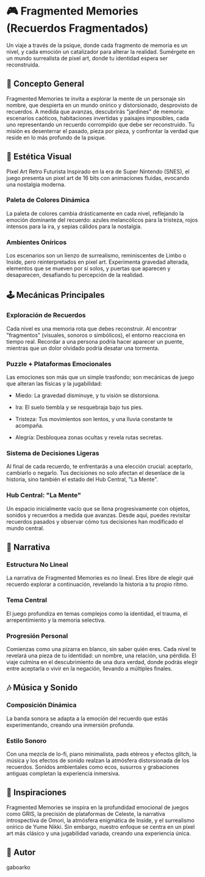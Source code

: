 # 🎮 Fragmented Memories (Recuerdos Fragmentados)
Un viaje a través de la psique, donde cada fragmento de memoria es un nivel, y cada emoción un catalizador para alterar la realidad. Sumérgete en un mundo surrealista de pixel art, donde tu identidad espera ser reconstruida.

## 🧠 Concepto General
Fragmented Memories te invita a explorar la mente de un personaje sin nombre, que despierta en un mundo onírico y distorsionado, desprovisto de recuerdos. A medida que avanzas, descubrirás "jardines" de memoria: escenarios caóticos, habitaciones invertidas y paisajes imposibles, cada uno representando un recuerdo corrompido que debe ser reconstruido. Tu misión es desenterrar el pasado, pieza por pieza, y confrontar la verdad que reside en lo más profundo de la psique.

## 🎨 Estética Visual
Pixel Art Retro Futurista
Inspirado en la era de Super Nintendo (SNES), el juego presenta un pixel art de 16 bits con animaciones fluidas, evocando una nostalgia moderna.

### Paleta de Colores Dinámica
La paleta de colores cambia drásticamente en cada nivel, reflejando la emoción dominante del recuerdo: azules melancólicos para la tristeza, rojos intensos para la ira, y sepias cálidos para la nostalgia.

### Ambientes Oníricos
Los escenarios son un lienzo de surrealismo, reminiscentes de Limbo o Inside, pero reinterpretados en pixel art. Experimenta gravedad alterada, elementos que se mueven por sí solos, y puertas que aparecen y desaparecen, desafiando tu percepción de la realidad.

## 🕹️ Mecánicas Principales
### Exploración de Recuerdos
Cada nivel es una memoria rota que debes reconstruir. Al encontrar "fragmentos" (visuales, sonoros o simbólicos), el entorno reacciona en tiempo real. Recordar a una persona podría hacer aparecer un puente, mientras que un dolor olvidado podría desatar una tormenta.

### Puzzle + Plataformas Emocionales
Las emociones son más que un simple trasfondo; son mecánicas de juego que alteran las físicas y la jugabilidad:

- Miedo: La gravedad disminuye, y tu visión se distorsiona.

- Ira: El suelo tiembla y se resquebraja bajo tus pies.

- Tristeza: Tus movimientos son lentos, y una lluvia constante te acompaña.

- Alegría: Desbloquea zonas ocultas y revela rutas secretas.

### Sistema de Decisiones Ligeras
Al final de cada recuerdo, te enfrentarás a una elección crucial: aceptarlo, cambiarlo o negarlo. Tus decisiones no solo afectan el desenlace de la historia, sino también el estado del Hub Central, "La Mente".

### Hub Central: "La Mente"
Un espacio inicialmente vacío que se llena progresivamente con objetos, sonidos y recuerdos a medida que avanzas. Desde aquí, puedes revisitar recuerdos pasados y observar cómo tus decisiones han modificado el mundo central.

## 📖 Narrativa
### Estructura No Lineal
La narrativa de Fragmented Memories es no lineal. Eres libre de elegir qué recuerdo explorar a continuación, revelando la historia a tu propio ritmo.

### Tema Central
El juego profundiza en temas complejos como la identidad, el trauma, el arrepentimiento y la memoria selectiva.

### Progresión Personal
Comienzas como una pizarra en blanco, sin saber quién eres. Cada nivel te revelará una pieza de tu identidad: un nombre, una relación, una pérdida. El viaje culmina en el descubrimiento de una dura verdad, donde podrás elegir entre aceptarla o vivir en la negación, llevando a múltiples finales.

## 🎶 Música y Sonido
### Composición Dinámica
La banda sonora se adapta a la emoción del recuerdo que estás experimentando, creando una inmersión profunda.

### Estilo Sonoro
Con una mezcla de lo-fi, piano minimalista, pads etéreos y efectos glitch, la música y los efectos de sonido realzan la atmósfera distorsionada de los recuerdos. Sonidos ambientales como ecos, susurros y grabaciones antiguas completan la experiencia inmersiva.

## 📌 Inspiraciones
Fragmented Memories se inspira en la profundidad emocional de juegos como GRIS, la precisión de plataformas de Celeste, la narrativa introspectiva de Omori, la atmósfera enigmática de Inside, y el surrealismo onírico de Yume Nikki. Sin embargo, nuestro enfoque se centra en un pixel art más clásico y una jugabilidad variada, creando una experiencia única.

## 👤 Autor
gaboarko
